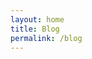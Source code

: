 ```yaml
---
layout: home
title: Blog
permalink: /blog
---
```


<!-- <h1>Latest Posts</h1>

<ul>
  {% for post in site.posts %}
    <li>
      <h2><a href="{{ post.url }}">{{ posts.title }}</a></h2>
      {{ posts.excerpt }}
    </li>
  {% endfor %}
</ul> -->